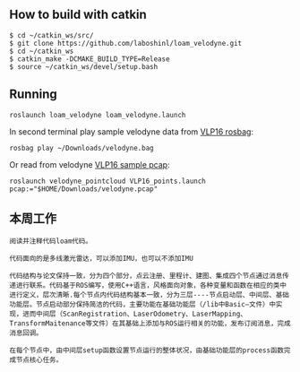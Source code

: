 ## How to build with catkin

```
$ cd ~/catkin_ws/src/
$ git clone https://github.com/laboshinl/loam_velodyne.git
$ cd ~/catkin_ws
$ catkin_make -DCMAKE_BUILD_TYPE=Release 
$ source ~/catkin_ws/devel/setup.bash
```

## Running

```
roslaunch loam_velodyne loam_velodyne.launch
```

In second terminal play sample velodyne data from [VLP16 rosbag](http://www.frc.ri.cmu.edu/~jizhang03/Datasets/):
```
rosbag play ~/Downloads/velodyne.bag 
```

Or read from velodyne [VLP16 sample pcap](https://midas3.kitware.com/midas/folder/12979):
```
roslaunch velodyne_pointcloud VLP16_points.launch pcap:="$HOME/Downloads/velodyne.pcap"
```
## 本周工作
```
阅读并注释代码loam代码。

代码面向的是多线激光雷达，可以添加IMU，也可以不添加IMU

代码结构与论文保持一致，分为四个部分，点云注册、里程计、建图、集成四个节点通过消息传递进行联系。代码基于ROS编写，使用C++语言，风格面向对象，各种变量和函数在相应的类中进行定义，层次清晰.每个节点内代码结构基本一致，分为三层----节点启动层、中间层、基础功能层。节点启动部分保持简洁的代码，主要功能在基础功能层（/lib中Basic—文件）中实现，进而中间层（ScanRegistration、LaserOdometry、LaserMapping、TransformMaitenance等文件）在其基础上添加与ROS运行相关的功能，发布订阅消息，完成消息回调。

在每个节点中，由中间层setup函数设置节点运行的整体状况，由基础功能层的process函数完成节点核心任务。

```